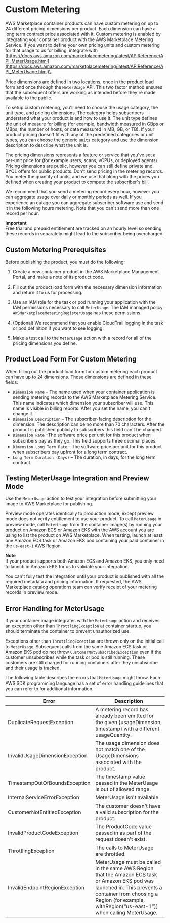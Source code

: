 # Custom Metering<a name="container-metering-meterusage"></a>

AWS Marketplace container products can have custom metering on up to 24 different pricing dimensions per product\. Each dimension can have a long term contract price associated with it\. Custom metering is enabled by integrating your container product with the AWS Marketplace Metering Service\. If you want to define your own pricing units and custom metering for that usage to us for billing, integrate with [https://docs.aws.amazon.com/marketplacemetering/latest/APIReference/API_MeterUsage.html](https://docs.aws.amazon.com/marketplacemetering/latest/APIReference/API_MeterUsage.html)\.

Price dimensions are defined in two locations, once in the product load form and once through the `MeterUsage` API\. This two factor method ensures that the subsequent offers are working as intended before they're made available to the public\.

To setup custom metering, you'll need to choose the usage category, the unit type, and pricing dimensions\. The category helps subscribers understand what your product is and how to use it\. The unit type defines the unit of measure for billing \(for example, bandwidth measured in GBps or MBps, the number of hosts, or data measured in MB, GB, or TB\)\. If your product pricing doesn't fit with any of the predefined categories or unit types, you can choose the generic `units` category and use the dimension description to describe what the unit is\.

The pricing dimensions represents a feature or service that you've set a per\-unit price for \(for example users, scans, vCPUs, or deployed agents\)\. Pricing dimensions are public, however you can still define private and BYOL offers for public products\. Don't send pricing in the metering records\. You meter the quantity of units, and we use that along with the prices you defined when creating your product to compute the subscriber's bill\.

We recommend that you send a metering record every hour, however you can aggregate usage over daily or monthly periods as well\. If you experience an outage you can aggregate subscriber software use and send it in the following hours metering\. Note that you can't send more than one record per hour\.

**Important**  
Free trial and prepaid entitlement are tracked on an hourly level so sending these records in separately might lead to the subscriber being overcharged\.

## Custom Metering Prerequisites<a name="custom-metering-prereqs"></a>

Before publishing the product, you must do the following:

1. Create a new container product in the AWS Marketplace Management Portal, and make a note of its product code\.

1. Fill out the product load form with the necessary dimension information and return it to us for processing\.

1. Use an IAM role for the task or pod running your application with the IAM permissions necessary to call `MeterUsage`\. The IAM managed policy `AWSMarketplaceMeteringRegisterUsage` has these permissions\.

1. \(Optional\) We recommend that you enable CloudTrail logging in the task or pod definition if you want to see logging\.

1. Make a test call to the `MeterUsage` action with a record for all of the pricing dimensions you define\.

## Product Load Form For Custom Metering<a name="custom-metering-product-load-form"></a>

When filling out the product load form for custom metering each product can have up to 24 dimensions\. Those dimensions are defined in these fields:
+ `Dimension Name` – The name used when your container application is sending metering records to the AWS Marketplace Metering Service\. This name indicates which dimension your subscriber will use\. This name is visible in billing reports\. After you set the name, you can't change it\.
+ `Dimension Description` – The subscriber\-facing description for the dimension\. The description can be no more than 70 characters\. After the product is published publicly to subscribers this field can't be changed\.
+ `Dimension Rate` –The software price per unit for this product when subscribers pay as they go\. This ﬁeld supports three decimal places\.
+ `Dimension Long Term Rate` – The software price per unit for this product when subscribers pay upfront for a long term contract\.
+ `Long Term Duration (Days)` – The duration, in days, for the long term contract\.

## Testing MeterUsage Integration and Preview Mode<a name="custom-metering-preview-mode"></a>

Use the `MeterUsage` action to test your integration before submitting your image to AWS Marketplace for publishing\.

Preview mode operates identically to production mode, except preview mode does not verify entitlement to use your product\. To call `MeterUsage` in preview mode, call `MeterUsage` from the container image\(s\) by running your product on Amazon ECS or Amazon EKS with the AWS account you are using to list the product on AWS Marketplace\. When testing, launch at least one Amazon ECS task or Amazon EKS pod containing your paid container in the `us-east-1` AWS Region\.

**Note**  
If your product supports both Amazon ECS and Amazon EKS, you only need to launch in Amazon EKS for us to validate your integration\.

You can't fully test the integration until your product is published with all the required metadata and pricing information\. If requested, the AWS Marketplace catalog operations team can verify receipt of your metering records in preview mode\.

## Error Handling for MeterUsage<a name="custom-metering-entitlement-error-handling"></a>

If your container image integrates with the `MeterUsage` action and receives an exception other than `ThrottlingException` at container startup, you should terminate the container to prevent unauthorized use\.

Exceptions other than `ThrottlingException` are thrown only on the initial call to `MeterUsage`\. Subsequent calls from the same Amazon ECS task or Amazon EKS pod do not throw `CustomerNotSubscribedException` even if the customer unsubscribes while the task or pod is still running\. These customers are still charged for running containers after they unsubscribe and their usage is tracked\.

The following table describes the errors that `MeterUsage` might throw\. Each AWS SDK programming language has a set of error handling guidelines that you can refer to for additional information\. 


|  **Error**  |  **Description**  | 
| --- | --- | 
| DuplicateRequestException | A metering record has already been emitted for the given \{usageDimension, timestamp\} with a different usageQuantity\. | 
| InvalidUsageDimensionException | The usage dimension does not match one of the UsageDimensions associated with the product\. | 
| TimestampOutOfBoundsException  | The timestamp value passed in the MeterUsage is out of allowed range\. | 
|  InternalServiceErrorException  |  MeterUsage isn't available\. | 
|  CustomerNotEntitledException  |  The customer doesn't have a valid subscription for the product\.  | 
|  InvalidProductCodeException  |  The ProductCode value passed in as part of the request doesn't exist\.  | 
|  ThrottlingException  |  The calls to MeterUsage are throttled\. | 
|  InvalidEndpointRegionException  |  MeterUsage must be called in the same AWS Region that the Amazon ECS task or Amazon EKS pod was launched in\. This prevents a container from choosing a Region \(for example, withRegion\(“us\-east\-1”\)\) when calling MeterUsage\.  | 